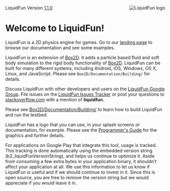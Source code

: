 <img src="liquidfun/Box2D/Documentation/Programmers-Guide/html/liquidfun-logo-square-small.png"
alt="LiquidFun logo" style="float:right;" />

LiquidFun Version [1.1.0][]

# Welcome to LiquidFun!

LiquidFun is a 2D physics engine for games.  Go to our
[landing page][] to browse our documentation and see some examples.

LiquidFun is an extension of [Box2D][]. It adds a particle based fluid and soft
body simulation to the rigid body functionality of [Box2D][]. LiquidFun can be
built for many different systems, including Android, iOS, Windows, OS X, Linux,
and JavaScript. Please see `Box2D/Documentation/Building/` for details.

Discuss LiquidFun with other developers and users on the
[LiquidFun Google Group][]. File issues on the [LiquidFun Issues Tracker][]
or post your questions to [stackoverflow.com][] with a mention of
**liquidfun**.

Please see [Box2D/Documentation/Building/][] to learn how to build LiquidFun and
run the testbed.

LiquidFun has a logo that you can use, in your splash screens or documentation,
for example. Please see the [Programmer's Guide][] for the graphics and further
details.

For applications on Google Play that integrate this tool, usage is tracked.
This tracking is done automatically using the embedded version string
(b2_liquidFunVersionString), and helps us continue to optimize it. Aside from
consuming a few extra bytes in your application binary, it shouldn't affect
your application at all. We use this information to let us know if LiquidFun
is useful and if we should continue to invest in it. Since this is open
source, you are free to remove the version string but we would appreciate if
you would leave it in.

  [LiquidFun Google Group]: https://groups.google.com/forum/#!forum/liquidfun
  [LiquidFun Issues Tracker]: http://github.com/google/liquidfun/issues
  [stackoverflow.com]: http://www.stackoverflow.com
  [landing page]: http://google.github.io/liquidfun
  [1.1.0]: http://google.github.io/liquidfun/ReleaseNotes.html
  [Box2D]: http://box2d.org
  [Box2D/Documentation/Building/]: http://google.github.io/liquidfun/Building/html/index.html
  [Programmer's Guide]: http://google.github.io/liquidfun/Programmers-Guide.html
